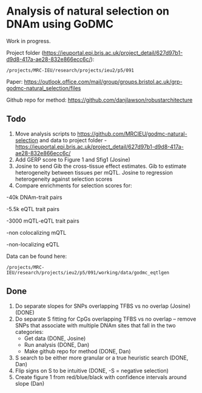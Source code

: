 # Analysis of natural selection on DNAm using GoDMC

Work in progress.

Project folder (https://ieuportal.epi.bris.ac.uk/project_detail/627d97b1-d9d8-417a-ae28-832e866ecc6c/):

```
/projects/MRC-IEU/research/projects/ieu2/p5/091 
```

Paper: https://outlook.office.com/mail/group/groups.bristol.ac.uk/grp-godmc-natural_selection/files

Github repo for method: https://github.com/danjlawson/robustarchitecture


## Todo

1. Move analysis scripts to https://github.com/MRCIEU/godmc-natural-selection and data to project folder - https://ieuportal.epi.bris.ac.uk/project_detail/627d97b1-d9d8-417a-ae28-832e866ecc6c/
7. Add GERP score to Figure 1 and Sfig1 (Josine) 
8. Josine to send Gib the cross-tissue effect estimates. Gib to estimate heterogeneity between tissues per mQTL. Josine to regression heterogeneity against selection scores
9. Compare enrichments for selection scores for:

-40k DNAm-trait pairs

-5.5k eQTL trait pairs

-3000 mQTL-eQTL trait pairs

-non colocalizing mQTL

-non-localizing eQTL

Data can be found here:
```
/projects/MRC-IEU/research/projects/ieu2/p5/091/working/data/godmc_eqtlgen
```

## Done

1. Do separate slopes for SNPs overlapping TFBS vs no overlap (Josine) (DONE)
3. Do separate S fitting for CpGs overlapping TFBS vs no overlap – remove SNPs that associate with multiple DNAm sites that fall in the two categories: 
    - Get data (DONE, Josine) 
    - Run analysis (DONE, Dan)  
    - Make github repo for method (DONE, Dan) 
4. S search to be either more granular or a true heuristic search (DONE, Dan) 
5. Flip signs on S to be intuitive (DONE, -S = negative selection) 
6. Create figure 1 from red/blue/black with confidence intervals around slope (Dan) 
